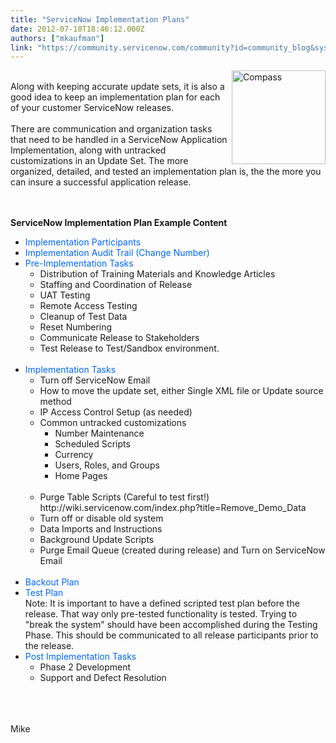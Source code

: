 ```yaml
---
title: "ServiceNow Implementation Plans"
date: 2012-07-10T18:46:12.000Z
authors: ["mkaufman"]
link: "https://community.servicenow.com/community?id=community_blog&sys_id=ae3deae5dbd0dbc01dcaf3231f96198e"
---
```

<p><p><img src="http://i.imgur.com/n4sZC.jpg" alt="Compass" width="150px" align='right' /><br />Along with keeping accurate update sets, it is also a good idea to keep an implementation plan for each of your customer ServiceNow releases.<br /><br />There are communication and organization tasks that need to be handled in a ServiceNow Application Implementation, along with untracked customizations in an Update Set. The more organized, detailed, and tested an implementation plan is, the the more you can insure a successful application release.</p><br /><!--break--><br /><strong>ServiceNow Implementation Plan Example Content</strong><br /><ul><li><font style="color:#0066FF;weight:bold;">Implementation Participants</font></li><li><font style="color:#0066FF;weight:bold;">Implementation Audit Trail (Change Number)</font></li><li><font style="color:#0066FF;weight:bold;">Pre-Implementation Tasks</font><br /> <ul><li>Distribution of Training Materials and Knowledge Articles</li><li>Staffing and Coordination of Release</li><li>UAT Testing</li><li>Remote Access Testing</li><li>Cleanup of Test Data</li><li>Reset Numbering</li><li>Communicate Release to Stakeholders</li><li>Test Release to Test/Sandbox environment.</li></ul><br /></li><li><font style="color:#0066FF;weight:bold;">Implementation Tasks</font><br /> <ul><li>Turn off ServiceNow Email</li><li>How to move the update set, either Single XML file or Update source method</li><li>IP Access Control Setup (as needed)</li><li>Common untracked customizations<br /> <ul><li>Number Maintenance</li><li>Scheduled Scripts</li><li>Currency</li><li>Users, Roles, and Groups</li><li>Home Pages</li></ul><br /></li><li>Purge Table Scripts (Careful to test first!) http://wiki.servicenow.com/index.php?title=Remove_Demo_Data<br /></li><li>Turn off or disable old system</li><li>Data Imports and Instructions</li><li>Background Update Scripts</li><li>Purge Email Queue (created during release) and Turn on ServiceNow Email</li></ul><br /></li><li><font style="color:#0066FF;weight:bold;">Backout Plan</font></li><li><font style="color:#0066FF;weight:bold;">Test Plan</font><br />Note: It is important to have a defined scripted test plan before the release. That way only pre-tested functionality is tested. Trying to "break the system" should have been accomplished during the Testing Phase. This should be communicated to all release participants prior to the release.</li><li><font style="color:#0066FF;weight:bold;">Post Implementation Tasks</font><br /><ul><li>Phase 2 Development</li><li>Support and Defect Resolution</li></ul><br /></li></ul><br /><br />Mike</p>